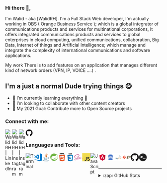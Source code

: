 ### Hi there 👋,
I'm Walid - aka [WalidRH]. I'm a Full Stack Web developer, I'm actually working in OBS ( Orange Business Service ); which is a global integrator of communications products and services for multinational corporations, It offers integrated communications products and services to global enterprises in cloud computing, unified communications, collaboration, Big Data, Internet of things and Artificial Intelligence; which manage and integrate the complexity of international communications and software applications.

My work There is to add features on an application that manages different kind of network orders (VPN, IP, VOICE ....) .

## I'm a just a normal Dude trying things 😋

- 🌱 I’m currently learning everything 🤣
- 👯 I’m looking to collaborate with other content creators
- 🥅 My 2021 Goal: Contribute more to Open Source projects

### Connect with me:

[<img align="left" alt="WalidRH | LinkedIn" width="22px" src="https://cdn.jsdelivr.net/npm/simple-icons@v3/icons/linkedin.svg" />][linkedin]
[<img align="left" alt="WalidRH | Instagram" width="22px" src="https://cdn.jsdelivr.net/npm/simple-icons@v3/icons/instagram.svg" />][instagram]
[<img align="left" alt="WalidRH | Instagram" width="22px" src="https://cdn.jsdelivr.net/npm/simple-icons@3.12.4/icons/dev-dot-to.svg" />][devTo]
[<img align="left" alt="WalidRH | Instagram" width="22px" src="https://raw.githubusercontent.com/github/explore/78df643247d429f6cc873026c0622819ad797942/topics/github/github.png" />][GitHub]

<br />

### Languages and Tools:

[<img align="left" alt="Terminal" width="26px" src="https://upload.wikimedia.org/wikipedia/commons/thumb/d/d5/IntelliJ_IDEA_Logo.svg/128px-IntelliJ_IDEA_Logo.svg.png" />][GitHub]
[<img align="left" alt="Visual Studio Code" width="26px" src="https://raw.githubusercontent.com/github/explore/80688e429a7d4ef2fca1e82350fe8e3517d3494d/topics/visual-studio-code/visual-studio-code.png" />][GitHub]
[<img align="left" alt="Visual Studio Code" width="26px" src="https://raw.githubusercontent.com/github/explore/80688e429a7d4ef2fca1e82350fe8e3517d3494d/topics/java/java.png" />][GitHub]
[<img align="left" alt="Visual Studio Code" width="26px" src="https://raw.githubusercontent.com/github/explore/8ab0be27a8c97992e4930e630e2d68ba8d819183/topics/spring/spring.png" />][GitHub]
[<img align="left" alt="HTML5" width="26px" src="https://raw.githubusercontent.com/github/explore/80688e429a7d4ef2fca1e82350fe8e3517d3494d/topics/html/html.png" />][GitHub]
[<img align="left" alt="CSS3" width="26px" src="https://raw.githubusercontent.com/github/explore/80688e429a7d4ef2fca1e82350fe8e3517d3494d/topics/css/css.png" />][GitHub]
[<img align="left" alt="Sass" width="26px" src="https://raw.githubusercontent.com/github/explore/80688e429a7d4ef2fca1e82350fe8e3517d3494d/topics/sass/sass.png" />][GitHub]
[<img align="left" alt="JavaScript" width="26px" src="https://raw.githubusercontent.com/github/explore/80688e429a7d4ef2fca1e82350fe8e3517d3494d/topics/javascript/javascript.png" />][GitHub]
[<img align="left" alt="JavaScript" width="26px" src="https://upload.wikimedia.org/wikipedia/commons/thumb/4/4c/Typescript_logo_2020.svg/128px-Typescript_logo_2020.svg.png" />][GitHub]
[<img align="left" alt="React" width="26px" src="https://raw.githubusercontent.com/github/explore/80688e429a7d4ef2fca1e82350fe8e3517d3494d/topics/angular/angular.png" />][GitHub]
[<img align="left" alt="SQL" width="26px" src="https://raw.githubusercontent.com/github/explore/80688e429a7d4ef2fca1e82350fe8e3517d3494d/topics/sql/sql.png" />][GitHub]
[<img align="left" alt="MySQL" width="26px" src="https://raw.githubusercontent.com/github/explore/80688e429a7d4ef2fca1e82350fe8e3517d3494d/topics/mysql/mysql.png" />][GitHub]
[<img align="left" alt="Git" width="26px" src="https://raw.githubusercontent.com/github/explore/80688e429a7d4ef2fca1e82350fe8e3517d3494d/topics/git/git.png" />][GitHub]
[<img align="left" alt="GitHub" width="26px" src="https://raw.githubusercontent.com/github/explore/78df643247d429f6cc873026c0622819ad797942/topics/github/github.png" />][GitHub]
[<img align="left" alt="Terminal" width="26px" src="https://raw.githubusercontent.com/github/explore/80688e429a7d4ef2fca1e82350fe8e3517d3494d/topics/terminal/terminal.png" />][GitHub]

<br />
<br />

---

<details>
  <summary>:zap: GitHub Stats</summary>

  <img align="left" alt="GitHub Stats" src="https://github-readme-stats-two-topaz.vercel.app/api?username=WalidRH&show_icons=true&hide_border=true&hide=stars,prs&count_private=true" />

</details>


[instagram]: https://www.instagram.com/codinthings/
[linkedin]: https://www.linkedin.com/in/walid-rahou-2a3785143/
[devTo]: https://dev.to/walidrh
[GitHub]: https://github.com/WalidRH
